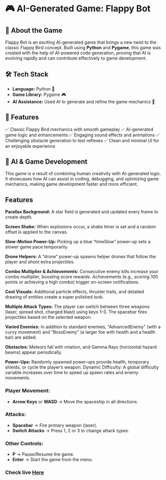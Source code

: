 # 🎮 AI-Generated Game: **Flappy Bot**

## 🚀 About the Game
Flappy Bot is an exciting AI-generated game that brings a new twist to the classic Flappy Bird concept. Built using **Python** and **Pygame**, this game was created with the help of AI-powered code generation, proving that AI is evolving rapidly and can contribute effectively to game development.

## 🛠️ Tech Stack
- **Language:** Python 🐍
- **Game Library:** Pygame 🎮
- **AI Assistance:** Used AI to generate and refine the game mechanics 🤖

## 🎯 Features
✅ Classic Flappy Bird mechanics with smooth gameplay
✅ AI-generated game logic and enhancements
✅ Engaging sound effects and animations
✅ Challenging obstacle generation to test reflexes
✅ Clean and minimal UI for an enjoyable experience


## 🤖 AI & Game Development
This game is a result of combining human creativity with AI-generated logic. It showcases how AI can assist in coding, debugging, and optimizing game mechanics, making game development faster and more efficient.

## Features

**Parallax Background:**
A star field is generated and updated every frame to create depth.

**Screen Shake:**
When explosions occur, a shake timer is set and a random offset is applied to the canvas.

**Slow-Motion Power-Up:**
Picking up a blue “timeSlow” power-up sets a slower game pace temporarily.

**Drone Helpers:**
A “drone” power-up spawns helper drones that follow the player and shoot extra projectiles.

**Combo Multiplier & Achievements:**
Consecutive enemy kills increase your combo multiplier, boosting score rewards. Achievements (e.g., scoring 100 points or achieving a high combo) trigger on-screen notifications.

**Cool Visuals:**
Additional particle effects, thruster trails, and detailed drawing of entities create a super polished look.

**Multiple Attack Types:**
The player can switch between three weapons (laser, spread shot, charged blast) using keys 1–3. The spacebar fires projectiles based on the selected weapon.

**Varied Enemies:** In addition to standard enemies, “AdvancedEnemy” (with a curvy movement) and “BossEnemy” (a larger foe with health and a health bar) are added.

**Obstacles:** Meteors fall with rotation, and Gamma Rays (horizontal hazard beams) appear periodically.

**Power-Ups:** Randomly spawned power-ups provide health, temporary shields, or cycle the player’s weapon.
Dynamic Difficulty: A global difficulty variable increases over time to speed up spawn rates and enemy movements.



### **Player Movement:**  
- **Arrow Keys** or **WASD** → Move the spaceship in all directions.  

### **Attacks:**  
- **Spacebar** → Fire primary weapon (laser).    
- **Switch Attacks** → Press 1, 2 or 3 to change attack types.  

### **Other Controls:**  
- **P** → Pause/Resume the game.  
- **Enter** → Start the game from the menu.

### Check live [Here](https://maaz-319.github.io/web/assets/aigame/)